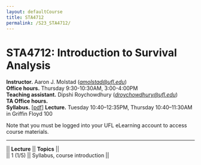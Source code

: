 ```yaml
---
layout: defaultCourse
title: STA4712
permalink: /S23_STA4712/
---
```

# STA4712: Introduction to Survival Analysis
**Instructor.** Aaron J. Molstad (*amolstad@ufl.edu*)  
**Office hours.**  Thursday 9:30-10:30AM, 3:00-4:00PM  
**Teaching assistant.** Dipshi Roychowdhury (*droychowdhury@ufl.edu*)   
**TA Office hours.**   
**Syllabus.**  [[pdf](https://ufl.instructure.com/files/74780495/download?download_frd=1)]
**Lecture.** Tuesday 10:40–12:35PM, Thursday 10:40–11:30AM in Griffin Floyd 100   

Note that you must be logged into your UFL eLearning account to access course materials. 

---------------  

||  **Lecture** ||  **Topics** ||  
|| 1 (1/5)  || Syllabus, course introduction ||  

